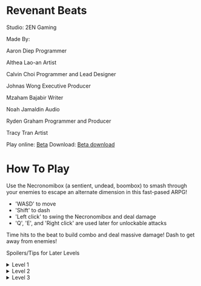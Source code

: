 # Revenant Beats
Studio: 2EN Gaming



Made By:

Aaron Diep       Programmer

Althea Lao-an    Artist

Calvin Choi      Programmer and Lead Designer

Johnas Wong      Executive Producer

Mzaham Bajabir   Writer

Noah Jamaldin    Audio

Ryden Graham     Programmer and Producer

Tracy Tran       Artist



Play online: [Beta](/Beta/index.html)
Download: [Beta download](Beta.zip)

# How To Play
Use the Necronomibox (a sentient, undead, boombox) to smash through your enemies to escape an alternate dimension in this fast-pased ARPG!

- 'WASD' to move
- 'Shift' to dash
- 'Left click' to swing the Necronomibox and deal damage
- 'Q', 'E', and 'Right click' are used later for unlockable attacks 

Time hits to the beat to build combo and deal massive damage!
Dash to get away from enemies!

Spoilers/Tips for Later Levels
<details>
  <summary>Level 1</summary>
  The Fairy Queen has two attacks: one where she lays mines of light and a melee attack.
  
  - The mines only deal damage when they explode, so keep strafing to avoid them!
  - The melee attack is hard to dodge, and will chip you down. Maintain combo to outDamage the boss!
</details>
<details>
  <summary>Level 2</summary>
  The Crystal Tiger has two attacks: summoning crystal pillars, and a shard attack.
  
  - The shard will always burst a set distance from the tiger. Observe this distance to avoid taking damage from the fragments.
  - The boss is committed after they summon the first pillar. After dodging, dash in for a melee attack to deal heavy damage.
</details>
<details>
  <summary>Level 3</summary>
  The dragon has a lot of hp, so you can't kill it directly. You need to build up your super attack to damage it.
  
  - Kill the dwarves to collect their soul energy while dodging the boss, then use the super to strike back!
  - You can collateral more dwarves with the blast to get some free souls/heart drops
  - Try and avoid picking up hearts if you are at full hp to save them for later
  
  The Dragon has 3 attacks: Flame breath, a dash attack, and a stomp.
 
  - The flame breath can be dogded by strafing since it has a long charge time
  - The dash is hard to dodge. Keep killing dwarves to get heart drops and recover the damage
  - Avoid getting close to the dragon, since the stomp has a short range. It does the most damage of all the attacks.
</details>
